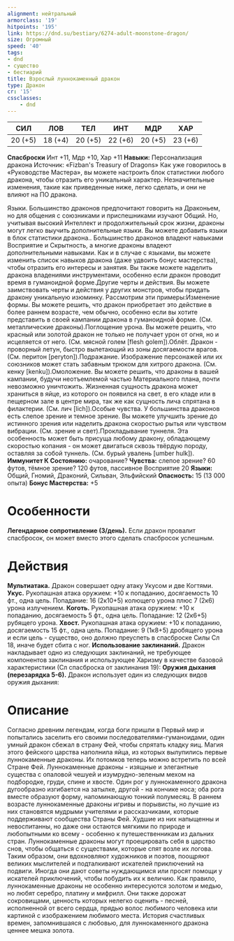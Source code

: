 ```yaml
---
alignment: нейтральный
armorclass: '19'
hitpoints: '195'
link: https://dnd.su/bestiary/6274-adult-moonstone-dragon/
size: Огромный
speed: '40'
tags:
- dnd
- существо
- бестиарий
title: Взрослый луннокаменный дракон
type: Дракон
cr: '15'
cssclasses:
    - dnd
---
```



| СИЛ | ЛОВ | ТЕЛ | ИНТ | МДР | ХАР |
|---|---|---|---|---|---|
| 20 (+5) | 18 (+4) | 20 (+5) | 22 (+6) | 20 (+5) | 23 (+6) |
**Спасброски** Инт +11, Мдр +10, Хар +11
**Навыки:** Персонализация дракона
Источник: «Fizban's Treasury of Dragons»
Как уже говорилось в «Руководстве Мастера», вы можете настроить блок статистики любого дракона, чтобы отразить его уникальный характер. Незначительные изменения, такие как приведенные ниже, легко сделать, и они не влияют на ПО дракона.

Языки. Большинство драконов предпочитают говорить на Драконьем, но для общения с союзниками и приспешниками изучают Общий. Но, учитывая высокий Интеллект и продолжительный срок жизни, драконы могут легко выучить дополнительные языки. Вы можете добавить языки в блок статистики дракона.. Большинство драконов владеют навыками Восприятие и Скрытность, а многие драконы владеют дополнительными навыками. Как и в случае с языками, вы можете изменить список навыков дракона (даже удвоить бонус мастерства), чтобы отразить его интересы и занятия. Вы также можете наделить дракона владениями инструментами, особенно если дракон проводит время в гуманоидной форме.Другие черты и действия. Вы можете заимствовать черты и действия у других монстров, чтобы придать дракону уникальную изюминку. Рассмотрим эти примеры:Изменение формы. Вы можете решить, что дракон приобретает это действие в более раннем возрасте, чем обычно, особенно если вы хотите представить в своей кампании дракона в гуманоидной форме. (См. металлические драконы).Поглощение урона. Вы можете решить, что красный или золотой дракон не только не получает урон от огня, но и исцеляется от него. (См. мясной голем [flesh golem]).Облёт. Дракон - проворный летун, быстро вылетающий из зоны досягаемости врагов. (См. перитон [peryton]).Подражание. Изображение персонажей или их союзников может стать забавным трюком для хитрого дракона. (См. кенку [kenku]).Омоложение. Вы можете решить, что драконы в вашей кампании, будучи неотъемлемой частью Материального плана, почти невозможно уничтожить. Жизненная сущность дракона может храниться в яйце, из которого он появился на свет, в его кладе или в пещерном зале в центре мира, так же как сущность лича спрятана в филактерии. (См. лич [lich]).Особые чувства. У большинства драконов есть слепое зрение и темное зрение. Вы можете улучшить зрение до истинного зрения или наделить дракона скоростью рытья или чувством вибрации. (См. зрение и свет).Прокладывание туннеля.  Эта особенность может быть присуща любому дракону, обладающему скоростью копания - он может двигаться сквозь твёрдую породу, оставляя за собой туннель. (См. бурый увалень [umber hulk]).
**Иммунитет К Состоянию:** очарование?
**Чувства:** слепое зрение? 60 футов, тёмное зрение? 120 футов, пассивное Восприятие 20
**Языки:** Общий, Гномий, Драконий, Сильван, Эльфийский
**Опасность:** 15 (13 000 опыта)
**Бонус Мастерства:** +5


# Особенности
**Легендарное сопротивление (3/день).** Если дракон провалит спасбросок, он может вместо этого сделать спасбросок успешным.


# Действия
**Мультиатака.** Дракон совершает одну атаку Укусом и две Когтями.
**Укус.** Рукопашная атака оружием: +10 к попаданию, досягаемость 10 фт., одна цель. Попадание: 16 (2к10+5) колющего урона плюс 7 (2к6) урона излучением.
**Коготь.** Рукопашная атака оружием: +10 к попаданию, досягаемость 5 фт., одна цель. Попадание: 12 (2к6+5) рубящего урона.
**Хвост.** Рукопашная атака оружием: +10 к попаданию, досягаемость 15 фт., одна цель. Попадание: 9 (1к8+5) дробящего урона и если цель - существо, оно должно преуспеть в спасброске Силы Сл 18, иначе будет сбита с ног.
**Использование заклинаний.** Дракон накладывает одно из следующих заклинаний, не требующее компонентов заклинания и использующее Харизму в качестве базовой характеристики (Сл спасброска от заклинания 19):
**Оружия дыхания (перезарядка 5-6).** Дракон использует один из следующих видов оружия дыхания:


# Описание
Согласно древним легендам, когда боги пришли в Первый мир и попытались заселить его своими последователями-гуманоидами, один умный дракон сбежал в страну Фей, чтобы спрятать кладку яиц. Магия этого фейского царства наполнила яйца, из которых вылупились первые луннокаменные драконы. Их потомков теперь можно встретить по всей Стране Фей. Луннокаменные драконы - изящные и элегантные существа с опаловой чешуей и изумрудно-зеленым мехом на подбородке, груди, спине и хвосте. Один рог у луннокаменного дракона дугообразно изгибается на затылке, другой - на кончике носа; оба рога вместе образуют форму, напоминающую тонкий полумесяц. В раннем возрасте луннокаменные драконы игривы и порывисты, но лучшие из них становятся мудрыми учителями и рассказчиками, которые поддерживают сообщества Страны Фей. Худшие из них напыщенны и невоспитанны, но даже они остаются мягкими по природе и любопытными ко всему - особенно к путешественникам из дальних стран. Луннокаменные драконы могут проецировать себя в царство снов, чтобы общаться с существами, которые спят возле их логова. Таким образом, они вдохновляют художников и поэтов, поощряют великих мыслителей и подталкивают искателей приключений на подвиги. Иногда они дают советы нуждающимся или просят помощи у искателей приключений, чтобы побудить их к величию. Как правило, луннокаменные драконы не особенно интересуются золотом и медью, но любят серебро, платину и мифрилл. Они также дорожат сокровищами, ценность которых нелегко оценить - песней, исполненной от всего сердца, прядью волос любимого человека или картиной с изображением любимого места. История счастливых времен, запомнившаяся с любовью, для луннокаменного дракона ценнее мешка золота.